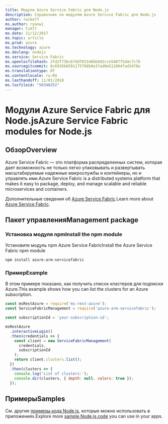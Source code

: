 ```yaml
---
title: Модули Azure Service Fabric для Node.js
description: Справочник по модулям Azure Service Fabric для Node.js
author: rwike77
ms.author: ryanwi
manager: timlt
ms.date: 11/12/2017
ms.topic: article
ms.prod: azure
ms.technology: azure
ms.devlang: nodejs
ms.service: Service Fabric
ms.openlocfilehash: 3fd2f73bc6fddf01548bbb92cce540775d4c7c76
ms.sourcegitcommit: 8c6935b6591175798b8e37ad0e511864fad3478e
ms.translationtype: HT
ms.contentlocale: ru-RU
ms.lasthandoff: 11/01/2018
ms.locfileid: "50340252"
---
```

# <a name="azure-service-fabric-modules-for-nodejs"></a><span data-ttu-id="6a5dd-103">Модули Azure Service Fabric для Node.js</span><span class="sxs-lookup"><span data-stu-id="6a5dd-103">Azure Service Fabric modules for Node.js</span></span>

## <a name="overview"></a><span data-ttu-id="6a5dd-104">Обзор</span><span class="sxs-lookup"><span data-stu-id="6a5dd-104">Overview</span></span>

<span data-ttu-id="6a5dd-105">Azure Service Fabric — это платформа распределенных систем, которая дает возможность не только легко упаковывать и развертывать масштабируемые надежные микрослужбы и контейнеры, но и управлять ими.</span><span class="sxs-lookup"><span data-stu-id="6a5dd-105">Azure Service Fabric is a distributed systems platform that makes it easy to package, deploy, and manage scalable and reliable microservices and containers.</span></span>

<span data-ttu-id="6a5dd-106">Дополнительные сведения об [Azure Service Fabric](https://docs.microsoft.com/azure/service-fabric/service-fabric-overview).</span><span class="sxs-lookup"><span data-stu-id="6a5dd-106">Learn more about [Azure Service Fabric](https://docs.microsoft.com/azure/service-fabric/service-fabric-overview).</span></span>

## <a name="management-package"></a><span data-ttu-id="6a5dd-107">Пакет управления</span><span class="sxs-lookup"><span data-stu-id="6a5dd-107">Management package</span></span>

### <a name="install-the-npm-module"></a><span data-ttu-id="6a5dd-108">Установка модуля npm</span><span class="sxs-lookup"><span data-stu-id="6a5dd-108">Install the npm module</span></span>

<span data-ttu-id="6a5dd-109">Установите модуль npm Azure Service Fabric</span><span class="sxs-lookup"><span data-stu-id="6a5dd-109">Install the Azure Service Fabric npm module</span></span>

```bash
npm install azure-arm-servicefabric
```

### <a name="example"></a><span data-ttu-id="6a5dd-110">Пример</span><span class="sxs-lookup"><span data-stu-id="6a5dd-110">Example</span></span>

<span data-ttu-id="6a5dd-111">В этом примере показано, как получить список кластеров для подписки Azure.</span><span class="sxs-lookup"><span data-stu-id="6a5dd-111">This example shows how you can list the clusters for an Azure subscription.</span></span>

```javascript
const msRestAzure = require('ms-rest-azure');
const ServiceFabricManagement = require('azure-arm-servicefabric');

const subscriptionId = 'your-subscription-id';

msRestAzure
  .interactiveLogin()
  .then(credentials => {
    const client = new ServiceFabricManagement(
      credentials,
      subscriptionId
    );
    return client.clusters.list();
  })
  .then(clusters => {
    console.log('List of clusters:');
    console.dir(clusters, { depth: null, colors: true });
  });
```

## <a name="samples"></a><span data-ttu-id="6a5dd-112">Примеры</span><span class="sxs-lookup"><span data-stu-id="6a5dd-112">Samples</span></span>

<span data-ttu-id="6a5dd-113">См. другие [примеры кода Node.js](https://azure.microsoft.com/resources/samples/?platform=nodejs), которые можно использовать в приложениях.</span><span class="sxs-lookup"><span data-stu-id="6a5dd-113">Explore more [sample Node.js code](https://azure.microsoft.com/resources/samples/?platform=nodejs) you can use in your apps.</span></span>
